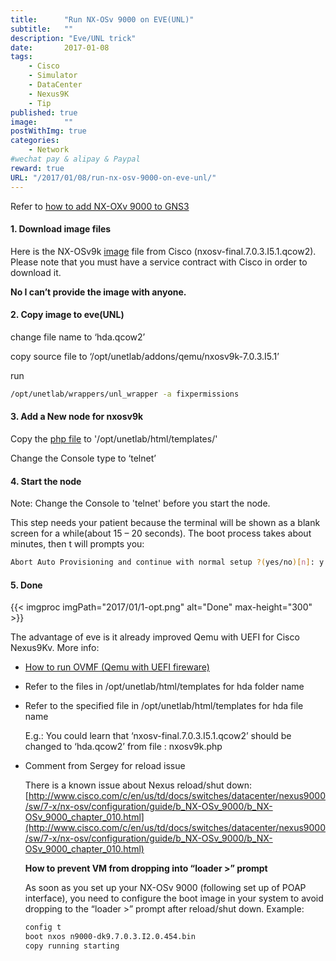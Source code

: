 ```yaml
---
title:      "Run NX-OSv 9000 on EVE(UNL)"
subtitle:   ""
description: "Eve/UNL trick"
date:       2017-01-08
tags:
    - Cisco
    - Simulator
    - DataCenter
    - Nexus9K
    - Tip
published: true 
image:      ""
postWithImg: true
categories:
    - Network
#wechat pay & alipay & Paypal
reward: true
URL: "/2017/01/08/run-nx-osv-9000-on-eve-unl/"
---
```

Refer to [how to add NX-OXv 9000 to GNS3](https://adosztal.blogspot.com/2016/12/how-to-add-nx-osv-9000-to-gns3.html)

#### 1. Download image files

Here is the NX-OSv9k [image](https://software.cisco.com/download/release.html?mdfid=286312239&flowid=81422&softwareid=282088129&release=7.0(3)I5(1)&relind=AVAILABLE&rellifecycle=&reltype=latest) file from Cisco (nxosv-final.7.0.3.I5.1.qcow2). Please note that you must have a service contract with Cisco in order to download it.

**No I can’t provide the image with anyone.**

#### 2. Copy image to eve(UNL)

change file name to ‘hda.qcow2’

copy source file to ‘/opt/unetlab/addons/qemu/nxosv9k-7.0.3.I5.1’

run

~~~bash
/opt/unetlab/wrappers/unl_wrapper -a fixpermissions
~~~

#### 3. Add a New node for nxosv9k

Copy the [php file](https://gitlab.com/hanbaobao2005/eve-ng-public/blob/master/html/templates/nxosv9k.php) to '/opt/unetlab/html/templates/'

Change the Console type to ‘telnet’

#### 4. Start the node

Note: Change the Console to 'telnet' before you start the node.

This step needs your patient because the terminal will be shown as a blank screen for a while(about 15 – 20 seconds). The boot process takes about minutes, then t will prompts you:

~~~bash
Abort Auto Provisioning and continue with normal setup ?(yes/no)[n]: y
~~~

#### 5. Done

{{< imgproc imgPath="2017/01/1-opt.png" alt="Done" max-height="300" >}}

The advantage of eve is it already improved Qemu with UEFI for Cisco Nexus9Kv.
More info:

* [How to run OVMF (Qemu with UEFI fireware)](https://github.com/tianocore/tianocore.github.io/wiki/How-to-run-OVMF)

* Refer to the files in /opt/unetlab/html/templates for hda folder name
* Refer to the specified file in /opt/unetlab/html/templates for hda file name

    E.g.: You could learn that ‘nxosv-final.7.0.3.I5.1.qcow2’ should be changed to ‘hda.qcow2’ from file : nxosv9k.php
* Comment from Sergey for reload issue

    There is a known issue about Nexus reload/shut down:[http://www.cisco.com/c/en/us/td/docs/switches/datacenter/nexus9000/sw/7-x/nx-osv/configuration/guide/b_NX-OSv_9000/b_NX-OSv_9000_chapter_010.html](http://www.cisco.com/c/en/us/td/docs/switches/datacenter/nexus9000/sw/7-x/nx-osv/configuration/guide/b_NX-OSv_9000/b_NX-OSv_9000_chapter_010.html)

    **How to prevent VM from dropping into “loader >” prompt**

    As soon as you set up your NX-OSv 9000 (following set up of POAP interface), you need to configure the boot image in your system to avoid dropping to the “loader >” prompt after reload/shut down.
    Example:

    ~~~bash
    config t
    boot nxos n9000-dk9.7.0.3.I2.0.454.bin
    copy running starting
    ~~~
